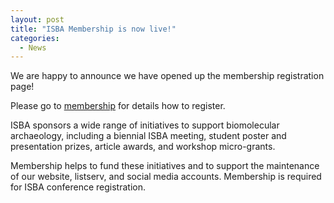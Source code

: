 ```yaml
---
layout: post
title: "ISBA Membership is now live!"
categories:
  - News
---
```


We are happy to announce we have opened up the membership registration page!

Please go to [membership](/membership) for details how to register.

ISBA sponsors a wide range of initiatives to support biomolecular archaeology, including a biennial ISBA meeting, student poster and presentation prizes, article awards, and workshop micro-grants.

Membership helps to fund these initiatives and to support the maintenance of our website, listserv, and social media accounts.
Membership is required for ISBA conference registration.
